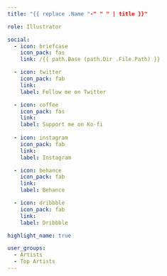 ```yaml
---
title: "{{ replace .Name "-" " " | title }}"

role: Illustrator

social:
  - icon: briefcase
    icon_pack: fas
    link: /{{ path.Base (path.Dir .File.Path) }}

  - icon: twitter
    icon_pack: fab
    link: 
    label: Follow me on Twitter

  - icon: coffee
    icon_pack: fas
    link: 
    label: Support me on Ko-fi
    
  - icon: instagram
    icon_pack: fab
    link: 
    label: Instagram

  - icon: behance
    icon_pack: fab
    link: 
    label: Behance

  - icon: dribbble
    icon_pack: fab
    link: 
    label: Dribbble

highlight_name: true

user_groups:
  - Artists
  - Top Artists
---
```

